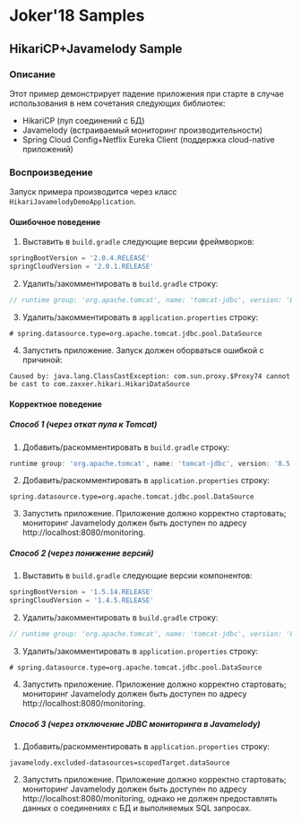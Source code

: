 # Joker'18 Samples
## HikariCP+Javamelody Sample
### Описание

Этот пример демонстрирует падение приложения при старте в случае
использования в нем сочетания следующих библиотек:
- HikariCP (пул соединений с БД)
- Javamelody (встраиваемый мониторинг производительности)
- Spring Cloud Config+Netflix Eureka Client (поддержка cloud-native приложений)

### Воспроизведение
Запуск примера производится через класс `HikariJavamelodyDemoApplication`.

#### Ошибочное поведение
1. Выставить в `build.gradle` следующие версии фреймворков:
```groovy
springBootVersion = '2.0.4.RELEASE'
springCloudVersion = '2.0.1.RELEASE'
```
2. Удалить/закомментировать в `build.gradle` строку:
```groovy
// runtime group: 'org.apache.tomcat', name: 'tomcat-jdbc', version: '8.5.29'
```
3. Удалить/закомментировать в `application.properties` строку:
```properties
# spring.datasource.type=org.apache.tomcat.jdbc.pool.DataSource
```

4. Запустить приложение. Запуск должен оборваться ошибкой с причиной:
```text
Caused by: java.lang.ClassCastException: com.sun.proxy.$Proxy74 cannot be cast to com.zaxxer.hikari.HikariDataSource
```

#### Корректное поведение
##### Способ 1 _(через откат пула к Tomcat)_
1. Добавить/раскомментировать в `build.gradle` строку:
```groovy
runtime group: 'org.apache.tomcat', name: 'tomcat-jdbc', version: '8.5.29'
```
2. Добавить/раскомментировать в `application.properties` строку:
```properties
spring.datasource.type=org.apache.tomcat.jdbc.pool.DataSource
```
3. Запустить приложение. Приложение должно корректно стартовать;
    мониторинг Javamelody должен быть доступен по адресу
    http://localhost:8080/monitoring.

##### Способ 2 _(через понижение версий)_
1. Выставить в `build.gradle` следующие версии компонентов:
```groovy
springBootVersion = '1.5.14.RELEASE'
springCloudVersion = '1.4.5.RELEASE'
```
2. Удалить/закомментировать в `build.gradle` строку:
```groovy
// runtime group: 'org.apache.tomcat', name: 'tomcat-jdbc', version: '8.5.29'
```
3. Удалить/закомментировать в `application.properties` строку:
```properties
# spring.datasource.type=org.apache.tomcat.jdbc.pool.DataSource
```
4. Запустить приложение. Приложение должно корректно стартовать;
    мониторинг Javamelody должен быть доступен по адресу
    http://localhost:8080/monitoring.

##### Способ 3 _(через отключение JDBC мониторинга в Javamelody)_
1. Добавить/раскомментировать в `application.properties` строку:
```properties
javamelody.excluded-datasources=scopedTarget.dataSource
```
2. Запустить приложение. Приложение должно корректно стартовать;
 мониторинг Javamelody должен быть доступен по адресу
 http://localhost:8080/monitoring, однако не должен предоставлять данных
 о соединениях с БД и выполняемых SQL запросах.